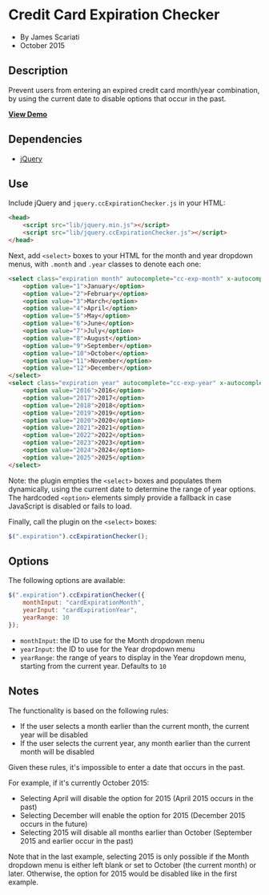 # Credit Card Expiration Checker
* By James Scariati
* October 2015

## Description
Prevent users from entering an expired credit card month/year combination, by using the current date to disable options that occur in the past.

**[View Demo](http://scariati.kissr.com/github/cc-exp/)**

## Dependencies
* [jQuery](http://jquery.com)

## Use
Include jQuery and `jquery.ccExpirationChecker.js` in your HTML:

```html
<head>
	<script src="lib/jquery.min.js"></script>
	<script src="lib/jquery.ccExpirationChecker.js"></script>
</head>
```

Next, add `<select>` boxes to your HTML for the month and year dropdown menus, with `.month` and `.year` classes to denote each one:

```html
<select class="expiration month" autocomplete="cc-exp-month" x-autocompletetype="cc-exp-month">
	<option value="1">January</option>
	<option value="2">February</option>
	<option value="3">March</option>
	<option value="4">April</option>
	<option value="5">May</option>
	<option value="6">June</option>
	<option value="7">July</option>
	<option value="8">August</option>
	<option value="9">September</option>
	<option value="10">October</option>
	<option value="11">November</option>
	<option value="12">December</option>
</select>
<select class="expiration year" autocomplete="cc-exp-year" x-autocompletetype="cc-exp-year">
	<option value="2016">2016</option>
	<option value="2017">2017</option>
	<option value="2018">2018</option>
	<option value="2019">2019</option>
	<option value="2020">2020</option>
	<option value="2021">2021</option>
	<option value="2022">2022</option>
	<option value="2023">2023</option>
	<option value="2024">2024</option>
	<option value="2025">2025</option>
</select>
```

Note: the plugin empties the `<select>` boxes and populates them dynamically, using the current date to determine the range of year options. The hardcoded `<option>` elements simply provide a fallback in case JavaScript is disabled or fails to load.

Finally, call the plugin on the `<select>` boxes:

```javascript
$(".expiration").ccExpirationChecker();
```

## Options
The following options are available:

```javascript
$(".expiration").ccExpirationChecker({
	monthInput: "cardExpirationMonth",
	yearInput: "cardExpirationYear",
	yearRange: 10
});
```

* `monthInput`: the ID to use for the Month dropdown menu
* `yearInput`: the ID to use for the Year dropdown menu
* `yearRange`: the range of years to display in the Year dropdown menu, starting from the current year. Defaults to `10`

## Notes
The functionality is based on the following rules:

* If the user selects a month earlier than the current month, the current year will be disabled
* If the user selects the current year, any month earlier than the current month will be disabled

Given these rules, it's impossible to enter a date that occurs in the past.

For example, if it's currently October 2015:

* Selecting April will disable the option for 2015 (April 2015 occurs in the past)
* Selecting December will enable the option for 2015 (December 2015 occurs in the future)
* Selecting 2015 will disable all months earlier than October (September 2015 and earlier occur in the past)

Note that in the last example, selecting 2015 is only possible if the Month dropdown menu is either left blank or set to October (the current month) or later. Otherwise, the option for 2015 would be disabled like in the first example.